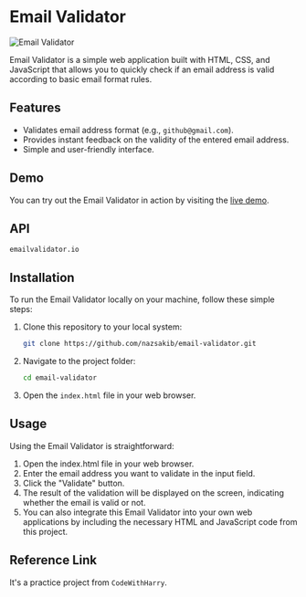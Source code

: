 # Email Validator

![Email Validator](demo.png)

Email Validator is a simple web application built with HTML, CSS, and JavaScript that allows you to quickly check if an email address is valid according to basic email format rules.

## Features

- Validates email address format (e.g., `github@gmail.com`).
- Provides instant feedback on the validity of the entered email address.
- Simple and user-friendly interface.

## Demo

You can try out the Email Validator in action by visiting the [live demo](https://your-demo-link.com).

## API

 `emailvalidator.io`

## Installation

To run the Email Validator locally on your machine, follow these simple steps:

1. Clone this repository to your local system:
   ```bash
   git clone https://github.com/nazsakib/email-validator.git
   
2. Navigate to the project folder:
   ```bash
   cd email-validator

3. Open the `index.html` file in your web browser.

## Usage

Using the Email Validator is straightforward:

  1. Open the index.html file in your web browser.
  2. Enter the email address you want to validate in the input field.
  3. Click the "Validate" button.
  4. The result of the validation will be displayed on the screen, indicating whether the email is valid or not.
  5. You can also integrate this Email Validator into your own web applications by including the necessary HTML and JavaScript code from this project.

## Reference Link

It's a practice project from `CodeWithHarry`.
